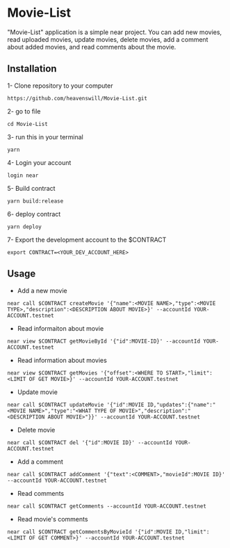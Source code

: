 # Movie-List

"Movie-List" application is a simple near project. You can add new movies, read uploaded movies, update movies, delete movies, add a comment about added movies, and read comments about the movie.

## Installation

1- Clone repository to your computer

`https://github.com/heavenswill/Movie-List.git`

2- go to file 

`cd Movie-List`

3- run this in your terminal

`yarn`

4- Login your account

`login near` 

5- Build contract

`yarn build:release`

6- deploy contract

`yarn deploy`

7- Export the development account to the $CONTRACT

`export CONTRACT=<YOUR_DEV_ACCOUNT_HERE>`

## Usage

+ Add a new movie

`near call $CONTRACT createMovie '{"name":<MOVIE NAME>,"type":<MOVIE TYPE>,"description":<DESCRIPTION ABOUT MOVIE>}' --accountId YOUR-ACCOUNT.testnet`

+ Read informaiton about movie

`near view $CONTRACT getMovieById '{"id":MOVIE-ID}' --accountId YOUR-ACCOUNT.testnet`

+ Read information about movies

`near view $CONTRACT getMovies '{"offset":<WHERE TO START>,"limit":<LIMIT OF GET MOVIE>}' --accountId YOUR-ACCOUNT.testnet`

+ Update movie

`near call $CONTRACT updateMovie '{"id":MOVIE ID,"updates":{"name":"<MOVIE NAME>","type":"<WHAT TYPE OF MOVIE>","description":"<DESCRIPTION ABOUT MOVIE>"}}' --accountId YOUR-ACCOUNT.testnet`

+ Delete movie

`near call $CONTRACT del '{"id":MOVIE ID}' --accountId YOUR-ACCOUNT.testnet`

+ Add a comment

`near call $CONTRACT addComment '{"text":<COMMENT>,"movieId":MOVIE ID}' --accountId YOUR-ACCOUNT.testnet`

+ Read comments

`near call $CONTRACT getComments --accountId YOUR-ACCOUNT.testnet`

+ Read movie's comments

`near call $CONTRACT getCommentsByMovieId '{"id":MOVIE ID,"limit":<LIMIT OF GET COMMENT>}' --accountId YOUR-ACCOUNT.testnet`
